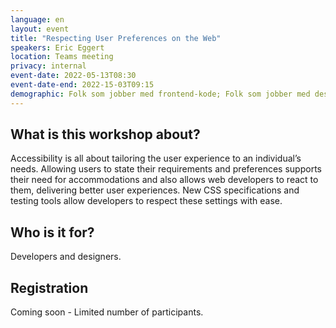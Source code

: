 ```yaml
---
language: en
layout: event
title: "Respecting User Preferences on the Web"
speakers: Eric Eggert
location: Teams meeting
privacy: internal
event-date: 2022-05-13T08:30
event-date-end: 2022-15-03T09:15
demographic: Folk som jobber med frontend-kode; Folk som jobber med design
---
```


## What is this workshop about?
Accessibility is all about tailoring the user experience to an individual’s needs. Allowing users to state their requirements and preferences supports their need for accommodations and also allows web developers to react to them, delivering better user experiences. New CSS specifications and testing tools allow developers to respect these settings with ease.

## Who is it for?
Developers and designers.

## Registration
Coming soon - Limited number of participants.
